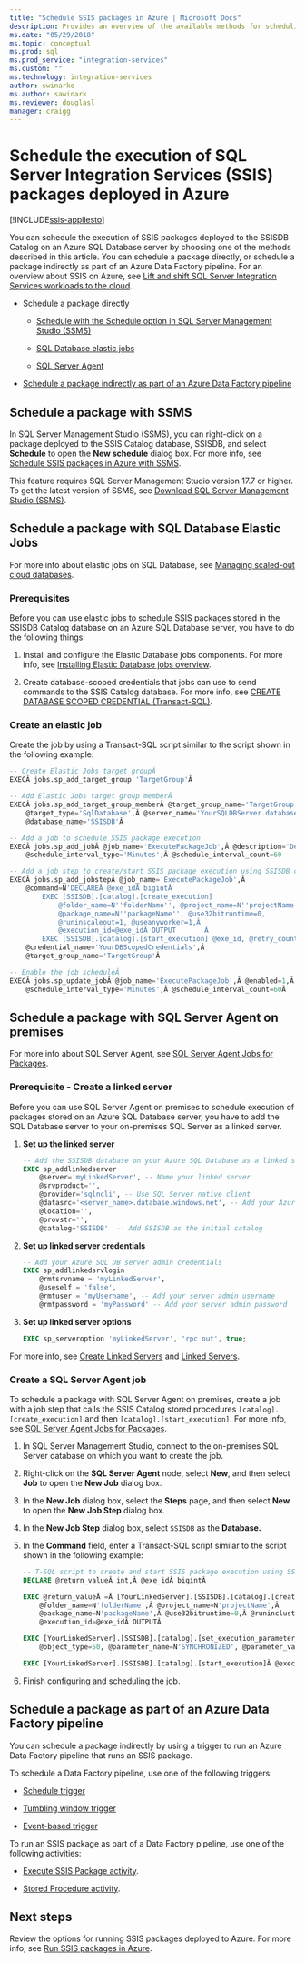 ```yaml
---
title: "Schedule SSIS packages in Azure | Microsoft Docs"
description: Provides an overview of the available methods for scheduling the execution of SSIS packages deployed to Azure SQL Database.
ms.date: "05/29/2018"
ms.topic: conceptual
ms.prod: sql
ms.prod_service: "integration-services"
ms.custom: ""
ms.technology: integration-services
author: swinarko
ms.author: sawinark
ms.reviewer: douglasl
manager: craigg
---
```

# Schedule the execution of SQL Server Integration Services (SSIS) packages deployed in Azure

[!INCLUDE[ssis-appliesto](../../includes/ssis-appliesto-ssvrpluslinux-asdb-asdw-xxx.md)]



You can schedule the execution of SSIS packages deployed to the SSISDB Catalog on an Azure SQL Database server by choosing one of the methods described in this article. You can schedule a package directly, or schedule a package indirectly as part of an Azure Data Factory pipeline. For an overview about SSIS on Azure, see [Lift and shift SQL Server Integration Services workloads to the cloud](ssis-azure-lift-shift-ssis-packages-overview.md).

- Schedule a package directly

  - [Schedule with the Schedule option in SQL Server Management Studio (SSMS)](#ssms)

  - [SQL Database elastic jobs](#elastic)

  - [SQL Server Agent](#agent)

- [Schedule a package indirectly as part of an Azure Data Factory pipeline](#activity)


## <a name="ssms"></a> Schedule a package with SSMS

In SQL Server Management Studio (SSMS), you can right-click on a package deployed to the SSIS Catalog database, SSISDB, and select **Schedule** to open the **New schedule** dialog box. For more info, see [Schedule SSIS packages in Azure with SSMS](ssis-azure-schedule-packages-ssms.md).

This feature requires SQL Server Management Studio version 17.7 or higher. To get the latest version of SSMS, see [Download SQL Server Management Studio (SSMS)](../../ssms/download-sql-server-management-studio-ssms.md).

## <a name="elastic"></a> Schedule a package with SQL Database Elastic Jobs

For more info about elastic jobs on SQL Database, see [Managing scaled-out cloud databases](https://docs.microsoft.com/azure/sql-database/sql-database-elastic-jobs-overview).

### Prerequisites

Before you can use elastic jobs to schedule SSIS packages stored in the SSISDB Catalog database on an Azure SQL Database server, you have to do the following things:

1.  Install and configure the Elastic Database jobs components. For more info, see [Installing Elastic Database jobs overview](https://docs.microsoft.com/azure/sql-database/sql-database-elastic-jobs-service-installation).

2. Create database-scoped credentials that jobs can use to send commands to the SSIS Catalog database. For more info, see [CREATE DATABASE SCOPED CREDENTIAL (Transact-SQL)](../../t-sql/statements/create-database-scoped-credential-transact-sql.md).

### Create an elastic job

Create the job by using a Transact-SQL script similar to the script shown in the following example:

```sql
-- Create Elastic Jobs target groupÂ 
EXECÂ jobs.sp_add_target_group 'TargetGroup'Â 

-- Add Elastic Jobs target group memberÂ 
EXECÂ jobs.sp_add_target_group_memberÂ @target_group_name='TargetGroup',Â 
	@target_type='SqlDatabase',Â @server_name='YourSQLDBServer.database.windows.net',
	@database_name='SSISDB'Â 

-- Add a job to schedule SSIS package execution
EXECÂ jobs.sp_add_jobÂ @job_name='ExecutePackageJob',Â @description='Description',Â 
	@schedule_interval_type='Minutes',Â @schedule_interval_count=60

-- Add a job step to create/start SSIS package execution using SSISDB catalog stored procedures
EXECÂ jobs.sp_add_jobstepÂ @job_name='ExecutePackageJob',Â 
	@command=N'DECLAREÂ @exe_idÂ bigintÂ 
		EXEC [SSISDB].[catalog].[create_execution]
            @folder_name=N''folderName'', @project_name=N''projectName'',
            @package_name=N''packageName'', @use32bitruntime=0,
            @runinscaleout=1, @useanyworker=1,Â 
			@execution_id=@exe_idÂ OUTPUT		Â 
		EXEC [SSISDB].[catalog].[start_execution] @exe_id, @retry_count=0',Â 
	@credential_name='YourDBScopedCredentials',Â 
	@target_group_name='TargetGroup'Â 

-- Enable the job scheduleÂ 
EXECÂ jobs.sp_update_jobÂ @job_name='ExecutePackageJob',Â @enabled=1,Â 
	@schedule_interval_type='Minutes',Â @schedule_interval_count=60Â 
```

## <a name="agent"></a> Schedule a package with SQL Server Agent on premises

For more info about SQL Server Agent, see [SQL Server Agent Jobs for Packages](../packages/sql-server-agent-jobs-for-packages.md).

### Prerequisite - Create a linked server

Before you can use SQL Server Agent on premises to schedule execution of packages stored on an Azure SQL Database server, you have to add the SQL Database server to your on-premises SQL Server as a linked server.

1.  **Set up the linked server**

    ```sql
    -- Add the SSISDB database on your Azure SQL Database as a linked server to your SQL Server on premises
    EXEC sp_addlinkedserver
        @server='myLinkedServer', -- Name your linked server
        @srvproduct='',     
        @provider='sqlncli', -- Use SQL Server native client
        @datasrc='<server_name>.database.windows.net', -- Add your Azure SQL Database server endpoint
        @location='',
        @provstr='',
        @catalog='SSISDB'  -- Add SSISDB as the initial catalog
    ```

2.  **Set up linked server credentials**

    ```sql
    -- Add your Azure SQL DB server admin credentials
    EXEC sp_addlinkedsrvlogin
        @rmtsrvname = 'myLinkedServer',
        @useself = 'false',
        @rmtuser = 'myUsername', -- Add your server admin username
        @rmtpassword = 'myPassword' -- Add your server admin password
    ```

3.  **Set up linked server options**

    ```sql
    EXEC sp_serveroption 'myLinkedServer', 'rpc out', true;
    ```

For more info, see [Create Linked Servers](../../relational-databases/linked-servers/create-linked-servers-sql-server-database-engine.md) and [Linked Servers](../../relational-databases/linked-servers/linked-servers-database-engine.md).

### Create a SQL Server Agent job

To schedule a package with SQL Server Agent on premises, create a job with a job step that calls the SSIS Catalog stored procedures `[catalog].[create_execution]` and then `[catalog].[start_execution]`. For more info, see [SQL Server Agent Jobs for Packages](../packages/sql-server-agent-jobs-for-packages.md).

1.  In SQL Server Management Studio, connect to the on-premises SQL Server database on which you want to create the job.

2.  Right-click on the **SQL Server Agent** node, select **New**, and then select **Job** to open the **New Job** dialog box.

3.  In the **New Job** dialog box, select the **Steps** page, and then select **New** to open the **New Job Step** dialog box.

4.  In the **New Job Step** dialog box, select `SSISDB` as the **Database.**

5.  In the **Command** field, enter a Transact-SQL script similar to the script shown in the following example:

    ```sql
    -- T-SQL script to create and start SSIS package execution using SSISDB stored procedures
    DECLARE	@return_valueÂ int,Â @exe_idÂ bigintÂ 

    EXEC @return_valueÂ =Â [YourLinkedServer].[SSISDB].[catalog].[create_execution]Â 
        @folder_name=N'folderName',Â @project_name=N'projectName',Â 
        @package_name=N'packageName',Â @use32bitruntime=0,Â @runincluster=1,Â @useanyworker=1,
        @execution_id=@exe_idÂ OUTPUTÂ 

    EXEC [YourLinkedServer].[SSISDB].[catalog].[set_execution_parameter_value] @exe_id,
        @object_type=50, @parameter_name=N'SYNCHRONIZED', @parameter_value=1

    EXEC [YourLinkedServer].[SSISDB].[catalog].[start_execution]Â @execution_id=@exe_id
    ```

6.  Finish configuring and scheduling the job.

## <a name="activity"></a> Schedule a package as part of an Azure Data Factory pipeline

You can schedule a package indirectly by using a trigger to run an Azure Data Factory pipeline that runs an SSIS package.

To schedule a Data Factory pipeline, use one of the following triggers:

- [Schedule trigger](https://docs.microsoft.com/azure/data-factory/how-to-create-schedule-trigger)

- [Tumbling window trigger](https://docs.microsoft.com/azure/data-factory/how-to-create-tumbling-window-trigger)

- [Event-based trigger](https://docs.microsoft.com/azure/data-factory/how-to-create-event-trigger)

To run an SSIS package as part of a Data Factory pipeline, use one of the following activities:

- [Execute SSIS Package activity](https://docs.microsoft.com/azure/data-factory/how-to-invoke-ssis-package-ssis-activity).

- [Stored Procedure activity](https://docs.microsoft.com/azure/data-factory/how-to-invoke-ssis-package-stored-procedure-activity).

## Next steps

Review the options for running SSIS packages deployed to Azure. For more info, see [Run SSIS packages in Azure](ssis-azure-run-packages.md).
